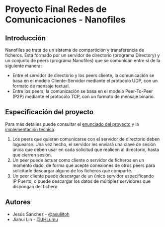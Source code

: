 # Proyecto Final Redes de Comunicaciones - Nanofiles

## Introducción

Nanofiles se trata de un sistema de compartición y transferencia de ficheros. Está formado por un servidor de directorio (programa Directory) y un conjunto de peers (programa Nanofiles) que se comunican entre sí de la siguiente manera:

* Entre el servidor de directorio y los peers cliente, la comunicación se basa en el modelo Cliente-Servidor mediante el protocolo UDP, con un formato de mensaje textual.
* Entre los peers, la comunicación se basa en el modelo Peer-To-Peer (P2P) mediante el protocolo TCP, con un formato de mensaje binario.

## Especificación del proyecto

Para más detalles puede consultar el [enunciado del proyecto](https://github.com/asuliitoh/Nanofiles/blob/bd27aa5a31b2ab8bb3a888137fe7edd58453fca1/EnunciadoNanofiles.pdf) y la [implementación tecnica](https://github.com/asuliitoh/Nanofiles/blob/c8764920ab692015c33d1c37393251cea90f26e2/Redes%20Proyecto.pdf).

1. Los peers que quieran comunicarse con el servidor de directorio deben loguearse. Una vez hecho, el servidor les enviará una clave de sesión única que deben usar en cada solicitud que realicen al directorio, hasta que cierren sesión.
2. Un peer puede actuar como cliente o servidor de ficheros en un momento dado, de forma que acepte conexiones de otros peers para solicitarle descargar alguno de los ficheros que comparte. 
3. Un peer cliente puede descargar de un único servidor especificando IP:Puerto, o puede descargar los datos de múltiples servidores que dispongan del fichero.



## Autores

* Jesús Sánchez - [@asuliitoh](https://github.com/asuliitoh)
* Jiahui Lin - [@JHLumu](https://github.com/JHLumu)


